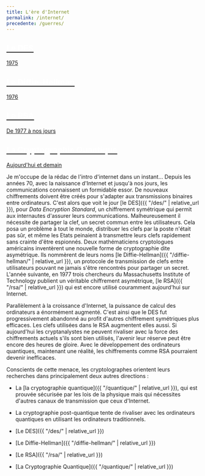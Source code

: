 ```yaml
---
title: L'ère d'Internet
permalink: /internet/
precedente: /guerres/
---
```


<link rel="stylesheet" href="{{ '/assets/css/timeline.css' | relative_url }}">
<div class="timeline">

 <div class="container left">
 <a href="{{ "/des/" | relative_url }}">
   <div class="content">
     <h2 style="color:white;">Le DES</h2>
     <p>1975</p>
   </div>
   </a>
 </div>

 <div class="container right">
 <a href="{{ "/diffie-hellman/" | relative_url }}">
   <div class="content">
     <h2 style="color:white;">Le Diffie-Hellman</h2>
     <p>1976</p>
   </div>
   </a>
 </div>

 <div class="container left">
 <a href="{{ "/rsa/" | relative_url }}">
   <div class="content">
     <h2 style="color:white;">Le RSA</h2>
     <p>De 1977 à nos jours</p>
   </div>
   </a>
 </div>

 <div class="container right">
 <a href="{{ "/quantique/" | relative_url }}">
   <div class="content">
     <h2 style="color:white;">La Cryptographie Quantique</h2>
     <p>Aujourd'hui et demain</p>
   </div>
   </a>
 </div>

</div>

Je m'occupe de la rédac de l'intro d'internet dans un instant...
Depuis les années 70, avec la naissance d'Internet et jusqu'à nos jours, les communications connaissent un formidable essor.
De nouveaux chiffrements doivent être créés pour s'adapter aux transmissions binaires entre ordinateurs.
C'est alors que voit le jour [le DES]({{ "/des/" | relative_url }}), pour *Data Encryption Standard*, un chiffrement symétrique qui permit aux internautes d'assurer leurs communications.
Malheureusement il nécessite de partager la clef, un secret commun entre les utilisateurs.
Cela posa un problème à tout le monde, distribuer les clefs par la poste n'était pas sûr, et même les Etats peinaient à transmettre leurs clefs rapidement sans crainte d'être espionnés.
Deux mathématiciens cryptologues américains inventèrent une nouvelle forme de cryptographie dite asymétrique.
Ils nommèrent de leurs noms [le Diffie-Hellman]({{ "/diffie-hellman/" | relative_url }}), un protocole de transmission de clefs entre utilisateurs pouvant ne jamais s'être rencontrés pour partager un secret.
L'année suivante, en 1977 trois chercheurs du Massachusetts Institute of Technology publient un véritable chiffrement asymétrique, [le RSA]({{ "/rsa/" | relative_url }}) qui est encore utilisé couramment aujourd'hui sur Internet.

Parallèlement à la croissance d'Internet, la puissance de calcul des ordinateurs a énormément augmenté. C'est ainsi que le DES fut progressivement abandonné au profit d'autres chiffrement symétriques plus efficaces. Les clefs utilisées dans le RSA augmentent elles aussi.
Si aujourd'hui les cryptanalystes ne peuvent rivaliser avec la force des chiffrements actuels s'ils sont bien utilisés, l'avenir leur réserve peut être encore des heures de gloire. Avec le développement des ordinateurs quantiques, maintenant une réalité, les chiffrements comme RSA pourraient devenir inefficaces.

Conscients de cette menace, les cryptolographes orientent leurs recherches dans principalement deux autres directions :
* La [la cryptographie quantique]({{ "/quantique/" | relative_url }}), qui est prouvée sécurisée par les lois de la physique mais qui nécessites d'autres canaux de transmission que ceux d'Internet.
* La cryptographie post-quantique tente de rivaliser avec les ordinateurs quantiques en utilisant les ordinateurs traditionnels.


* [Le DES]({{ "/des/" | relative_url }})
* [Le Diffie-Hellman]({{ "/diffie-hellman/" | relative_url }})
* [Le RSA]({{ "/rsa/" | relative_url }})
* [La Cryptographie Quantique]({{ "/quantique/" | relative_url }})

